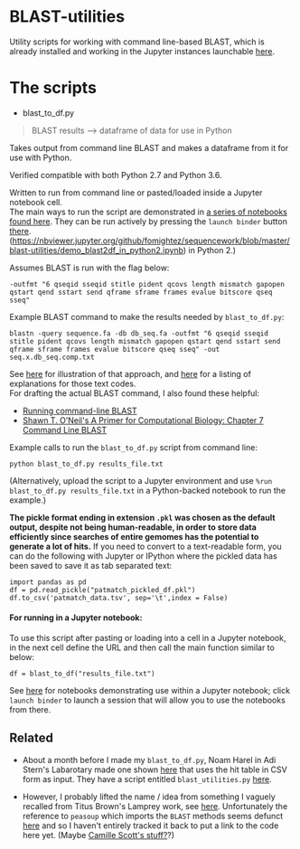 # BLAST-utilities

Utility scripts for working with command line-based BLAST, which is already installed and working in the Jupyter instances launchable [here](https://github.com/fomightez/blast-binder).

# The scripts

* blast_to_df.py
> BLAST results --> dataframe of data for use in Python

Takes output from command line BLAST and makes a dataframe from it for use with Python.

Verified compatible with both Python 2.7 and Python 3.6.

Written to run from command line or pasted/loaded inside a Jupyter notebook cell.  
The main ways to run the script are demonstrated in [a series of notebooks found here](https://github.com/fomightez/blast-binder). They can be run actively by pressing the `launch binder` button [there](https://github.com/fomightez/blast-binder). (https://nbviewer.jupyter.org/github/fomightez/sequencework/blob/master/blast-utilities/demo_blast2df_in_python2.ipynb) in Python 2.)

Assumes BLAST is run with the flag below:
```
-outfmt "6 qseqid sseqid stitle pident qcovs length mismatch gapopen qstart qend sstart send qframe sframe frames evalue bitscore qseq sseq"
```
Example BLAST command to make the results needed by `blast_to_df.py`:
```
blastn -query sequence.fa -db db_seq.fa -outfmt "6 qseqid sseqid stitle pident qcovs length mismatch gapopen qstart qend sstart send qframe sframe frames evalue bitscore qseq sseq" -out seq.x.db_seq.comp.txt
```

See [here](https://medium.com/@auguste.dutcher/turn-blast-results-into-a-presence-absence-matrix-cc44429c814) for illustration of that approach, and [here](https://blastedbio.blogspot.com/2014/11/column-headers-in-blast-tabular-and-csv.html) for a listing of explanations for those text codes.  
For drafting the actual BLAST command, I also found these helpful:

- [Running command-line BLAST](https://angus.readthedocs.io/en/2017/running-command-line-blast.html) 
- [Shawn  T. O’Neil's A Primer for Computational Biology: Chapter 7 Command Line BLAST](http://library.open.oregonstate.edu/computationalbiology/chapter/command-line-blast/)


Example calls to run the `blast_to_df.py` script from command line:
```
python blast_to_df.py results_file.txt
```

(Alternatively, upload the script to a Jupyter environment and use `%run blast_to_df.py results_file.txt` in a Python-backed notebook to run the example.)


**The pickle format ending in extension `.pkl` was chosen as the default output, despite not being human-readable, in order to store data efficiently since searches of entire gemomes has the potential to generate a lot of hits.** If you need to convert to a text-readable form, you can do the following with Jupyter or IPython where the pickled data has been saved to save it as tab separated text:

    import pandas as pd
    df = pd.read_pickle("patmatch_pickled_df.pkl")
    df.to_csv('patmatch_data.tsv', sep='\t',index = False) 



#### For running in a Jupyter notebook:

To use this script after pasting or loading into a cell in a Jupyter notebook, in the next cell define the URL and then call the main function similar to below:
```
df = blast_to_df("results_file.txt")
```
See [here](https://git.io/vh8M7) for notebooks demonstrating use within a Jupyter notebook; click `launch binder` to launch a session that will allow you to use the notebooks from there.


Related
-------

- About a month before I made my `blast_to_df.py`, Noam Harel in Adi Stern's Labarotary made one shown [here](https://github.com/taliaku/SternLab/commit/68abf4f05bd3d44923e365e7cdb6ca2ecb1d19ca) that uses the hit table in CSV form as input. They have a script entitled `blast_utilities.py` [here](https://github.com/taliaku/SternLab/blob/master/blast_utilities.py).

- However, I probably lifted the name / idea from something I vaguely recalled from Titus Brown's Lamprey work, see [here](https://github.com/dib-lab/2013-lamprey/blob/7493710399a05433989e25b3d01b962e6cab3553/notebooks/analyses/Lamprey_E_Protein_Analysis.ipynb). Unfortunately the reference to `peasoup` which imports the `BLAST` methods seems defunct [here](https://github.com/dib-lab/2013-lamprey/tree/7493710399a05433989e25b3d01b962e6cab3553) and so I haven't entirely tracked it back to put a link to the code here yet. (Maybe [Camille Scott's stuff?](https://github.com/dib-lab/2013-lamprey/blob/7493710399a05433989e25b3d01b962e6cab3553/notebooks/analyses/petmar-gtf-overlap.ipynb)?)
